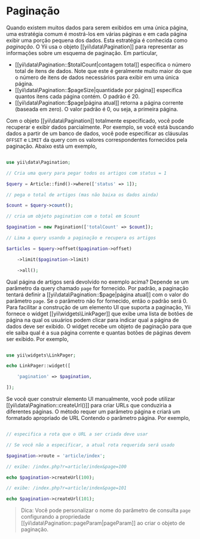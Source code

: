 Paginação
==========

Quando existem muitos dados para serem exibidos em uma única página, uma estratégia comum é mostrá-los em várias páginas e em cada página exibir uma porção pequena dos dados. Esta estratégia é conhecida como *paginação*. O Yii usa o objeto [[yii\data\Pagination]] para representar as informações sobre um esquema de paginação. Em particular, 

* [[yii\data\Pagination::$totalCount|contagem total]] especifica o número total de itens de dados. Note que este é geralmente muito maior do que o número de itens de dados necessários para exibir em uma única página.
* [[yii\data\Pagination::$pageSize|quantidade por página]] especifica quantos itens cada página contém. O padrão é 20.
* [[yii\data\Pagination::$page|página atual]] retorna a página corrente (baseada em zero). O valor padrão é 0, ou seja, a primeira página.

Com o objeto [[yii\data\Pagination]] totalmente especificado, você pode recuperar e exibir dados parcialmente. Por exemplo, se você está buscando dados a partir de um banco de dados, você pode especificar as cláusulas `OFFSET` e `LIMIT` da query com os valores correspondentes fornecidos pela paginação. Abaixo está um exemplo, 

```php

use yii\data\Pagination;

// Cria uma query para pegar todos os artigos com status = 1

$query = Article::find()->where(['status' => 1]);

// pega o total de artigos (mas não baixa os dados ainda)

$count = $query->count();

// cria um objeto pagination com o total em $count

$pagination = new Pagination(['totalCount' => $count]);

// Lima a query usando a paginação e recupera os artigos

$articles = $query->offset($pagination->offset)

    ->limit($pagination->limit)

    ->all();

```

Qual página de artigos será devolvido no exemplo acima? Depende se um parâmetro da query chamado `page` for fornecido. Por padrão, a paginação 
tentará definir a [[yii\data\Pagination::$page|página atual]] com o  valor do parâmetro `page`. Se o parâmetro não for fornecido, então o padrão será 0.
Para facilitar a construção de um elemento UI que suporta a paginação, Yii fornece o widget [[yii\widgets\LinkPager]] que exibe uma lista de botões de página na qual os usuários podem clicar para indicar qual a página de dados deve ser exibido. O widget recebe um objeto de paginação para que ele saiba qual é a sua página corrente e quantas botões de páginas devem ser exibido. Por exemplo,

```php

use yii\widgets\LinkPager;

echo LinkPager::widget([

    'pagination' => $pagination,

]);

```

Se você quer construir elemento UI manualmente, você pode utilizar [[yii\data\Pagination::createUrl()]] para criar URLs que conduziria a diferentes páginas. O método requer um parâmetro página e criará um formatado apropriado de URL Contendo o parâmetro página. Por exemplo,

```php

// especifica a rota que o URL a ser criada deve usar

// Se você não a especificar, a atual rota requerida será usado

$pagination->route = 'article/index';

// exibe: /index.php?r=article/index&page=100

echo $pagination->createUrl(100);

// exibe: /index.php?r=article/index&page=101

echo $pagination->createUrl(101);

```

> Dica: Você pode personalizar o nome do parâmetro de consulta `page` configurando a propriedade [[yii\data\Pagination::pageParam|pageParam]] ao criar o objeto de paginação.
